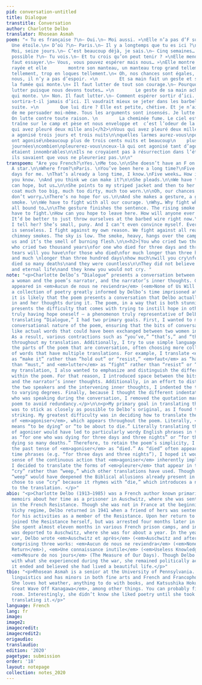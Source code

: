 ```yaml
---
pid: conversation-untitled
title: Dialogue
transtitle: Conversation
author: Charlotte Delbo
translator: Rhosean Asmah
poem: "« Tu es française ?\n— Oui.\n— Moi aussi. »\nElle n’a pas d’F sur la poitrine.
  Une étoile.\n« D’où ?\n— Paris.\n— Il y a longtemps que tu es ici ?\n— Cinq semaines.\n—
  Moi, seize jours.\n— C’est beaucoup déjà, je sais.\n— Cinq semaines… Comment est-ce
  possible ?\n— Tu vois.\n— Et tu crois qu’on peut tenir ? »\nElle mendie. \n« Il
  faut essayer.\n— Vous, vous pouvez espérer mais nous… »\nElle montre ma jaquette
  rayée et elle        montre son manteau, un manteau trop grand tellement, trop sale
  tellement, trop en loques tellement.\n« Oh, nos chances sont égales, va… \n— Pour
  nous, il n’y a pas d’espoir. »\n        Et sa main fait un geste et son geste évoque
  la fumée qui monte.\n« Il faut lutter de tout son courage.\n— Pourquoi… Pourquoi
  lutter puisque nous devons toutes… »\n        Le geste de sa main achève. La fumée
  qui monte. \n« Non. Il faut lutter.\n— Comment espérer sortir d’ici. Comment quel-qu’un
  sortira-t-il jamais d’ici. Il vaudrait mieux se jeter dans les barbelés tout de
  suite. »\n        Que lui dire ? Elle est petite, chétive. Et je n’ai pas le pouvoir
  de me persuader moi-même. Tous les arguments sont insensés. Je lutte contre ma raison.
  On lutte contre toute raison. \n        La cheminée fume. Le ciel est bas. La fumée
  traîne sur le camp et pèse et nous enveloppe et  c’est l’odeur de la chair qui brûle.\n\n<h2>[Vous
  qui avez pleuré deux mille ans]</h2>\nVous qui avez pleuré deux mille ans\nun qui
  a agonisé trois jours et trois nuits\n\nquelles larmes aurez-vous\npour ceux qui
  ont agonisé\nbeaucoup plus de trois cents nuits et beaucoup\n    plus de trois cents
  journées\ncombien\npleurerez-vous\nceux-là qui ont agonisé tant d’agonies\net ils
  étaient innombrables\n\nIls ne croyaient pas à résurrection dans l’éternité\nEt
  ils savaient que vous ne pleureriez pas.\n\n"
transpoem: "Are you French?\nYes.\nMe too.\n\nShe doesn’t have an F on her chest.
  A star.\n\nWhere from?\nParis. \nYou’ve been here a long time?\nFive weeks.\nSixteen
  days for me. \nThat’s already a long time, I know.\nFive weeks… How is that possible?\nWell,
  you know. \nAnd you think we can make it?\n\nShe pleads.\n\nWe have to try. \nYou
  can hope, but us…\n\nShe points to my striped jacket and then to her own coat, a
  coat much too big, much too dirty, much too worn.\n\nOh, our chances are equal,
  don’t worry…\nThere’s no hope for us.\n\nAnd she makes a gesture, a gesture of rising
  smoke. \n\nWe have to fight with all our courage. \nWhy… Why fight when we we’re
  all bound to…\n\nThe gesture finishes the sentence. The rising smoke.\n\nNo. We
  have to fight.\nHow can you hope to leave here. How will anyone ever leave here.
  It’d be better to just throw ourselves at the barbed wire right now.\n\nWhat do
  I tell her? She’s small, puny. And I can’t even convince myself. Every argument
  is senseless. I fight against my own reason. We fight against all reason. \n\nThe
  chimney smokes. The sky is low. The smoke, heavy, hangs over the camp and envelops
  us and it’s the smell of burning flesh.\n\n<h2>[You who cried two thousand years]</h2>\n\nYou
  who cried two thousand years\nfor one who died for three days and three nights\n\nwhat
  tears will you have\nfor those who died\nfor much longer than three hundred nights
  and much \nlonger than three hundred days\nhow much\nwill you cry\nfor those who
  died so many deaths\nand they were countless\n\nThey did not believe in resurrection
  and eternal life\nand they knew you would not cry. "
note: "<p>Charlotte Delbo’s “Dialogue” presents a conversation between two people,
  a woman and the poem’s narrator, and the narrator’s inner thoughts. Given that “Dialogue”
  appeared in <em>Aucun de nous ne reviendra</em> (<em>None of Us Will Return</em>),
  a collection of poetry greatly informed by Delbo’s time imprisoned at Auschwitz,
  it is likely that the poem presents a conversation that Delbo actually took part
  in and her thoughts during it. The poem, in a way that is both stunning and simple,
  presents the difficulty that comes with trying to instill hope in others while not
  truly having hope oneself — a phenomenon truly representative of Delbo’s experiences.</p>\n\n<p>In
  translating “Dialogue,” I had two primary goals. First, I wanted to maintain the
  conversational nature of the poem, ensuring that the bits of conversation sounded
  like actual words that could have been exchanged between two women in a prison camp.
  As a result, various contractions such as “you’ve,” “that’s,” and “there’s” occur
  throughout my translation. Additionally, I try to use simple language throughout
  the parts of the poem that are conversation, often choosing more colloquial forms
  of words that have multiple translations. For example, I translate <em>tenir</em>
  as “make it” rather than “hold out” or “resist,” <em>faut</em> as “have to” rather
  than “must,” and <em>lutter</em> as “fight” rather than “resist” or “struggle.”</p>\n\n<p>In
  my translation, I also wanted to emphasize and distinguish the different narratives
  within the poem. For that reason, I introduced space between the bits of conversation
  and the narrator’s inner thoughts. Additionally, in an effort to distinguish between
  the two speakers and the intervening inner thoughts, I indented the three components
  to varying degrees. Finally, because I thought the different indentations clarified
  who was speaking during the conversation, I removed the quotation marks from the
  poem to avoid redundancy.</p>\n\n<p>My primary goal in translating the second poem
  was to stick as closely as possible to Delbo’s original, as I found the poem particularly
  striking. My greatest difficulty was in deciding how to translate the past tense
  of <em>agoniser</em>, which appears throughout the poem. Literally, <em>agoniser</em>
  means “to be dying” or “to be about to die.” Literally translating the past tense
  of agoniser would have led to particularly wordy English phrases in the poem, such
  as “for one who was dying for three days and three nights” or “for those who were
  dying so many deaths.” Therefore, to retain the poem’s simplicity, I translated
  the past tense of <em>agoniser</em> as “died.” As “died” often appeared next to
  time phrases (e.g. “for three days and three nights”), I hoped it would retain some
  sense of the continuous action that <em>agoniser</em> inherently implies.</p>\r\n<p>Additionally,
  I decided to translate the forms of <em>pleurer</em> that appear in the poem as
  “cry” rather than “weep,” which other translations have used. Though the use of
  “weep” would have deepened the Biblical allusions already present in the poem, I
  chose to use “cry” because it rhymes with “die,” which introduces a nice cadence
  to the translation. </p>"
abio: "<p>Charlotte Delbo (1913–1985) was a French author known primarily for her
  memoirs about her time as a prisoner in Auschwitz, where she was sent for her participation
  in the French Resistance. Though she was not in France at the beginning of the collaborationist
  Vichy regime, Delbo returned in 1941 when a friend of hers was sentenced to death
  for his activities as a member of the Resistance. Upon her return to Paris, Delbo
  joined the Resistance herself, but was arrested four months later in March of 1942.
  She spent almost eleven months in various French prison camps, and in January 1943
  was deported to Auschwitz, where she was for about a year. In the years after the
  war, Delbo wrote <em>Auschwitz et après</em> (<em>Auschwitz and after</em>), a memoir
  comprising three works: <em>Aucun de nous ne reviendra</em> (<em>None of Us Will
  Return</em>), <em>Une connaissance inutile</em> (<em>Useless Knowledge</em>), and
  <em>Mesure de nos jours</em> (The Measure of Our Days). Though Delbo struggled greatly
  with what she experienced during the war, she remained politically active after
  it ended and believed she had lived a beautiful life.</p>"
tbio: "<p>Rhosean Asmah is a senior at the University of Pennsylvania. She studies
  linguistics and has minors in both fine arts and French and Francophone studies.
  She loves hot weather, anything to do with books, and Katsushika Hokusai’s <em>The
  Great Wave Off Kanagawa</em>, among other things. You can probably find her in her
  room. Interestingly, she didn’t know she liked poetry until she took a class about
  translating it.</p>"
language: French
lang: fr
image: 
image2: 
imagecredit: 
imagecredit2: 
origaudio: 
translaudio: 
edition: '2020'
pagetype: submission
order: '18'
layout: notepage
collection: notes_2020
---
```

